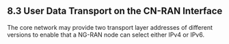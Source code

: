 ## 8.3 User Data Transport on the CN-RAN Interface

The core network may provide two transport layer addresses of different
versions to enable that a NG-RAN node can select either IPv4 or IPv6.